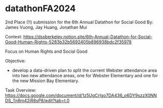 # datathonFA2024
2nd Place (!!) submission for the 6th Annual Datathon for Social Good
By: James Vuong, Jay Huang, Jonathan Mui

Contest: https://dssberkeley.notion.site/6th-Annual-Datathon-for-Social-Good-Human-Rights-5283b32b5692405b896938bdc2f35978

Focus on Human Rights and Social Good

Objective:
- develop a data-driven plan to split the current Webster attendance area into two new attendance areas, one for Webster Elementary and one for the new Mission Bay Elementary.

Task Overview: https://docs.google.com/document/d/1z5UgCrIgo7DA436_o6DY9szzX0NNDS_Tn8m42iR8sP8/edit?tab=t.0
